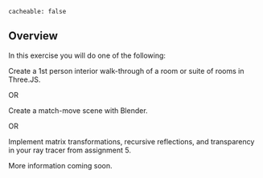 ```
cacheable: false
```

## Overview

In this exercise you will do one of the following:

Create a 1st person interior walk-through of a room or suite of rooms in Three.JS.

OR

Create a match-move scene with Blender.

OR

Implement matrix transformations, recursive reflections, and transparency in your ray tracer from assignment 5.  


More information coming soon.
